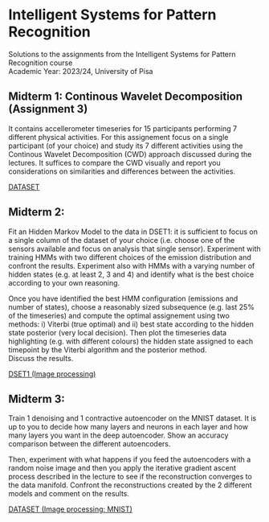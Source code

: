# Intelligent Systems for Pattern Recognition
Solutions to the assignments from the Intelligent Systems for Pattern Recognition course \
Academic Year: 2023/24, University of Pisa

## Midterm 1: Continous Wavelet Decomposition (Assignment 3)

It contains accellerometer timeseries for 15 participants performing 7 different physical activities.
For this assignement focus on a single participant (of your choice) and study its 7 different activities 
using the Continous Wavelet Decomposition (CWD) approach discussed during the lectures. It suffices to compare the 
CWD visually and report you considerations on similarities and differences between the activities.

[DATASET](https://www.kaggle.com/datasets/imsparsh/single-chestmounted-accelerometer)


## Midterm 2: 

Fit an Hidden Markov Model to the data in DSET1: it is sufficient to focus on a single column of the dataset of your choice 
(i.e. choose one of the sensors available and focus on analysis that single sensor). 
Experiment with training  HMMs with two different choices of the emission distribution and confront the results.
Experiment also with HMMs with a varying number of hidden states (e.g. at least 2, 3 and 4) 
and identify what is the best choice according to your own reasoning. 

Once you have identified the best HMM configuration (emissions and number of states), choose a reasonably sized subsequence 
(e.g. last 25% of the timeseries) and compute the optimal assignement using two methods: i) Viterbi (true optimal) and ii) 
best state according to the hidden state posterior (very local decision). Then plot the timeseries data highlighting 
(e.g. with different colours) the hidden state assigned to each timepoint by the Viterbi algorithm and the posterior method.  
Discuss the results.

[DSET1 (Image processing)](www.kaggle.com/datasets/ztaihong/weizmann-horse-database/data)


## Midterm 3: 

Train 1 denoising and 1 contractive autoencoder on the MNIST dataset.
It is up to you to decide how many layers and neurons in each layer and how many layers you want in the deep autoencoder.
Show an accuracy comparison between the different autoencoders.

Then, experiment with what happens if you feed the autoencoders with a random noise image and then you apply
the iterative gradient ascent process described in the lecture to see if the reconstruction converges to the data manifold.
Confront the reconstructions created by the 2 different models and comment on the results.

[DATASET (Image processing: MNIST)](http://yann.lecun.com/exdb/mnist/)

